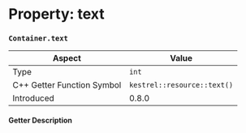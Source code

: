 
# Property: text
### `Container.text`

| Aspect | Value |
| --- | --- |
| Type | `int` |
| C++ Getter Function Symbol | `kestrel::resource::text()` |
| Introduced | 0.8.0 |

#### Getter Description

